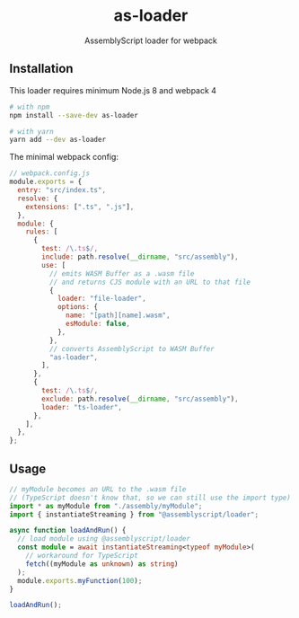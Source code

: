 <div align="center">

<h1>as-loader</h1>
<p>AssemblyScript loader for webpack</p>

</div>

## Installation

This loader requires minimum Node.js 8 and webpack 4

```sh
# with npm
npm install --save-dev as-loader

# with yarn
yarn add --dev as-loader
```

The minimal webpack config:

```js
// webpack.config.js
module.exports = {
  entry: "src/index.ts",
  resolve: {
    extensions: [".ts", ".js"],
  },
  module: {
    rules: [
      {
        test: /\.ts$/,
        include: path.resolve(__dirname, "src/assembly"),
        use: [
          // emits WASM Buffer as a .wasm file
          // and returns CJS module with an URL to that file
          {
            loader: "file-loader",
            options: {
              name: "[path][name].wasm",
              esModule: false,
            },
          },
          // converts AssemblyScript to WASM Buffer
          "as-loader",
        ],
      },
      {
        test: /\.ts$/,
        exclude: path.resolve(__dirname, "src/assembly"),
        loader: "ts-loader",
      },
    ],
  },
};
```

## Usage

```typescript
// myModule becomes an URL to the .wasm file
// (TypeScript doesn't know that, so we can still use the import type)
import * as myModule from "./assembly/myModule";
import { instantiateStreaming } from "@assemblyscript/loader";

async function loadAndRun() {
  // load module using @assemblyscript/loader
  const module = await instantiateStreaming<typeof myModule>(
    // workaround for TypeScript
    fetch((myModule as unknown) as string)
  );
  module.exports.myFunction(100);
}

loadAndRun();
```
